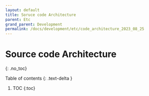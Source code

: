 ```yaml
---
layout: default
title: Soruce code Architecture
parent: Etc
grand_parent: Development
permalink: /docs/development/etc/code_architecture_2023_08_25
---
```


# Source code Architecture
{: .no_toc}


Table of contents
{: .text-delta }
1. TOC
{:toc}



